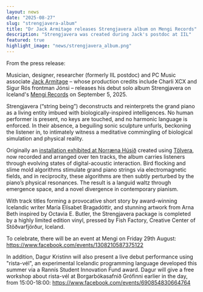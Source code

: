 ```yaml
---
layout: news
date: "2025-08-27"
slug: "strengjavera-album"
title: "Dr Jack Armitage releases Strengjavera album on Mengi Records"
description: "Strengjavera was created during Jack's postdoc at IIL"
featured: true
highlight_image: "news/strengjavera_album.png"
---
```


<script>
    import CaptionedImage from "../../components/Images/CaptionedImage.svelte"
</script>

<CaptionedImage
    src="news/strengjavera_album.png"
    alt="Mengi Records will host the album launch party on Friday 29th August."
    caption="Mengi Records will host the album launch party on Friday 29th August."
/>

From the press release:

Musician, designer, researcher (formerly IIL postdoc) and PC Music associate [Jack Armitage](http://jackarmitage.com) – whose production credits include Charli XCX and Sigur Rós frontman Jónsi – releases his debut solo album Strengjavera on Iceland's [Mengi Records](http://mengi.net) on September 5, 2025. 

Strengjavera (“string being”) deconstructs and reinterprets the grand piano as a living entity imbued with biologically-inspired intelligences. No human performer is present, no keys are touched, and no harmonic language is enforced. In their absence, a beguiling sonic sculpture unfurls, beckoning the listener in, to intimately witness a meditative commingling of biological simulation and physical reality.

Originally an [installation exhibited at Norræna Húsið](/news/strengjavera-jack-armitage-nordic-house) created using [Tölvera](/research/tolvera), now recorded and arranged over ten tracks, the album carries listeners through evolving states of digital-acoustic interaction. Bird flocking and slime mold algorithms stimulate grand piano strings via electromagnetic fields, and in reciprocity, these algorithms are then subtly perturbed by the piano’s physical resonances. The result is a languid waltz through emergence space, and a novel divergence in contemporary pianism.

With track titles forming a provocative short story by award-winning Icelandic writer María Elísabet Bragadóttir, and stunning artwork from Arna Beth inspired by Octavia E. Butler, the Strengjavera package is completed by a highly limited edition vinyl, pressed by Fish Factory, Creative Center of Stöðvarfjörður, Iceland.

To celebrate, there will be an event at Mengi on Friday 29th August: https://www.facebook.com/events/1308210587375122

In addition, Dagur Kristinn will also present a live debut performance using "rista-vél", an experimental Icelandic programming language developed this summer via a Rannís Student Innovation Fund award. Dagur will give a free workshop about rista-vél at Borgarbókasafnið Grófinni earlier in the day, from 15:00-18:00: https://www.facebook.com/events/690854830664764
